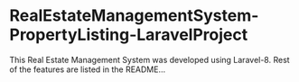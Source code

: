 # RealEstateManagementSystem-PropertyListing-LaravelProject
This Real Estate Management System was developed using Laravel-8.  Rest of the features are listed in the README…

